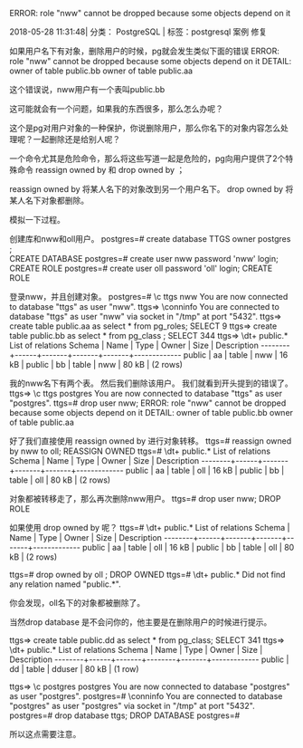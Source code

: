 
ERROR: role "nww" cannot be dropped because some objects depend on it  

2018-05-28 11:31:48|  分类： PostgreSQL |  标签：postgresql  案例  修复   


如果用户名下有对象，删除用户的时候，pg就会发生类似下面的错误
ERROR:  role "nww" cannot be dropped because some objects depend on it
DETAIL:  owner of table public.bb
owner of table public.aa

这个错误说，nww用户有一个表叫public.bb

这可能就会有一个问题，如果我的东西很多，那么怎么办呢？

这个是pg对用户对象的一种保护，你说删除用户，那么你名下的对象内容怎么处理呢？一起删除还是给别人呢？

一个命令尤其是危险命令，那么将这些写道一起是危险的，pg向用户提供了2个特殊命令
reassign owned by  和 drop owned by ；

reassign owned by 将某人名下的对象改到另一个用户名下。
drop owned by 将某人名下对象都删除。

模拟一下过程。

创建库和nww和oll用户。
postgres=# create database TTGS owner postgres ;    
CREATE DATABASE
postgres=# create user nww password 'nww' login;
CREATE ROLE
postgres=# create user oll password 'oll' login;
CREATE ROLE

登录nww，并且创建对象。
postgres=# \c ttgs nww
You are now connected to database "ttgs" as user "nww".
ttgs=> \conninfo
You are connected to database "ttgs" as user "nww" via socket in "/tmp" at port "5432".
ttgs=> create table public.aa as select * from pg_roles;
SELECT 9
ttgs=> create table public.bb as select * from pg_class ;
SELECT 344
ttgs=> \dt+ public.*
                  List of relations
 Schema | Name | Type  | Owner | Size  | Description
--------+------+-------+-------+-------+-------------
 public | aa   | table | nww   | 16 kB |
 public | bb   | table | nww   | 80 kB |
(2 rows)


我的nww名下有两个表。
然后我们删除该用户。
我们就看到开头提到的错误了。
ttgs=> \c ttgs postgres
You are now connected to database "ttgs" as user "postgres".
ttgs=# drop user nww;
ERROR:  role "nww" cannot be dropped because some objects depend on it
DETAIL:  owner of table public.bb
owner of table public.aa

好了我们直接使用 reassign owned by 进行对象转移。
ttgs=# reassign owned by nww to oll;
REASSIGN OWNED
ttgs=# \dt+ public.*
                  List of relations
 Schema | Name | Type  | Owner | Size  | Description
--------+------+-------+-------+-------+-------------
 public | aa   | table | oll   | 16 kB |
 public | bb   | table | oll   | 80 kB |
(2 rows)

对象都被转移走了，那么再次删除nww用户。
ttgs=# drop user nww;
DROP ROLE

如果使用 drop owned by 呢？
ttgs=# \dt+ public.*
                  List of relations
 Schema | Name | Type  | Owner | Size  | Description
--------+------+-------+-------+-------+-------------
 public | aa   | table | oll   | 16 kB |
 public | bb   | table | oll   | 80 kB |
(2 rows)

ttgs=# drop owned by oll ;
DROP OWNED
ttgs=# \dt+ public.*
Did not find any relation named "public.*".

你会发现，oll名下的对象都被删除了。


当然drop database 是不会问你的，他主要是在删除用户的时候进行提示。

ttgs=> create table public.dd as select * from pg_class;
SELECT 341
ttgs=> \dt+ public.*
                  List of relations
 Schema | Name | Type  | Owner  | Size  | Description
--------+------+-------+--------+-------+-------------
 public | dd   | table | dduser | 80 kB |
(1 row)

ttgs=> \c postgres postgres
You are now connected to database "postgres" as user "postgres".
postgres=# \conninfo
You are connected to database "postgres" as user "postgres" via socket in "/tmp" at port "5432".
postgres=# drop database ttgs;
DROP DATABASE
postgres=#


所以这点需要注意。
